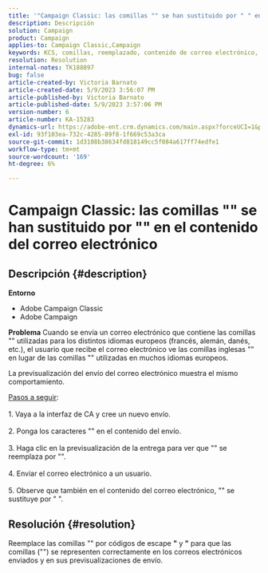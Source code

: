 ```yaml
---
title: '"Campaign Classic: las comillas "" se han sustituido por " " en el contenido del correo electrónico"'
description: Descripción
solution: Campaign
product: Campaign
applies-to: Campaign Classic,Campaign
keywords: KCS, comillas, reemplazado, contenido de correo electrónico, "", "", Adobe Campaign, Adobe Campaign Classic
resolution: Resolution
internal-notes: TK188097
bug: false
article-created-by: Victoria Barnato
article-created-date: 5/9/2023 3:56:07 PM
article-published-by: Victoria Barnato
article-published-date: 5/9/2023 3:57:06 PM
version-number: 6
article-number: KA-15283
dynamics-url: https://adobe-ent.crm.dynamics.com/main.aspx?forceUCI=1&pagetype=entityrecord&etn=knowledgearticle&id=2744b2ff-81ee-ed11-8849-6045bd0065b6
exl-id: 93f103ea-732c-4285-89f8-1f669c53a3ca
source-git-commit: 1d3108b38634fd818149cc5f084a617ff74edfe1
workflow-type: tm+mt
source-wordcount: '169'
ht-degree: 6%

---
```


# Campaign Classic: las comillas &quot;&quot; se han sustituido por &quot;&quot; en el contenido del correo electrónico

## Descripción {#description}


<b>Entorno</b>

- Adobe Campaign Classic
- Adobe Campaign


<b>Problema</b>
Cuando se envía un correo electrónico que contiene las comillas &quot;&quot; utilizadas para los distintos idiomas europeos (francés, alemán, danés, etc.), el usuario que recibe el correo electrónico ve las comillas inglesas &quot;&quot; en lugar de las comillas &quot;&quot; utilizadas en muchos idiomas europeos.

La previsualización del envío del correo electrónico muestra el mismo comportamiento.

<u>Pasos a seguir</u>:<br><br>1. Vaya a la interfaz de CA y cree un nuevo envío.<br><br>2. Ponga los caracteres &quot;&quot; en el contenido del envío.<br><br>3. Haga clic en la previsualización de la entrega para ver que &quot;&quot; se reemplaza por &quot;&quot;.<br><br>4. Enviar el correo electrónico a un usuario.<br><br>5. Observe que también en el contenido del correo electrónico, &quot;&quot; se sustituye por &quot; &quot;.<br>

## Resolución {#resolution}


Reemplace las comillas &quot;&quot; por códigos de escape <b>&quot;</b> y <b>&quot;</b> para que las comillas (&quot;&quot;) se representen correctamente en los correos electrónicos enviados y en sus previsualizaciones de envío.
